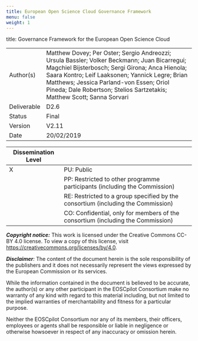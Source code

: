 ```yaml
---
title: European Open Science Cloud Governance Framework
menu: false
weight: 1
---
```


title: Governance Framework for the European Open Science Cloud

|             |                                                                                                                                                                                                                                                                                                                          |
|-------------|--------------------------------------------------------------------------------------------------------------------------------------------------------------------------------------------------------------------------------------------------------------------------------------------------------------------------|
| Author(s)   | Matthew Dovey; Per Oster; Sergio Andreozzi; Ursula Bassler; Volker Beckmann; Juan Bicarregui; Magchiel Bijsterbosch; Sergi Girona; Anca Hienola; Saara Kontro; Leif Laaksonen; Yannick Legre; Brian Matthews; Jessica Parland-von Essen; Oriol Pineda; Dale Robertson; Stelios Sartzetakis; Matthew Scott; Sanna Sorvari |
| Deliverable | D2.6                                                                                                                                                                                                                                                                                                                     |
| Status      | Final                                                                                                                                                                                                                                                                                                                    |
| Version     | V2.11                                                                                                                                                                                                                                                                                                                    |
| Date        | 20/02/2019                                                                                                                                                                                                                                                                                                               |

| Dissemination Level |                                                                                  |
|---------------------|----------------------------------------------------------------------------------|
| X                   | PU: Public                                                                       |
|                     | PP: Restricted to other programme participants (including the Commission)        |
|                     | RE: Restricted to a group specified by the consortium (including the Commission) |
|                     | CO: Confidential, only for members of the consortium (including the Commission)  |

***Copyright notice:*** This work is licensed under the Creative Commons
CC-BY 4.0 license. To view a copy of this license, visit [<span
class="underline">https://creativecommons.org/licenses/by/4.0</span>](https://creativecommons.org/licenses/by/4.0).

***Disclaimer**:* The content of the document herein is the sole
responsibility of the publishers and it does not necessarily represent
the views expressed by the European Commission or its services.

While the information contained in the document is believed to be
accurate, the author(s) or any other participant in the EOSCpilot
Consortium make no warranty of any kind with regard to this material
including, but not limited to the implied warranties of merchantability
and fitness for a particular purpose.

Neither the EOSCpilot Consortium nor any of its members, their officers,
employees or agents shall be responsible or liable in negligence or
otherwise howsoever in respect of any inaccuracy or omission herein.


